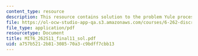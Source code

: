 ```yaml
---
content_type: resource
description: This resource contains solution to the problem Yule process.
file: https://ol-ocw-studio-app-qa.s3.amazonaws.com/courses/6-262-discrete-stochastic-processes-spring-2011/a757b5212b81308570a3c9bdff7cbb13_MIT6_262S11_final11_sol.pdf
file_type: application/pdf
resourcetype: Document
title: MIT6_262S11_final11_sol.pdf
uid: a757b521-2b81-3085-70a3-c9bdff7cbb13
---
```

